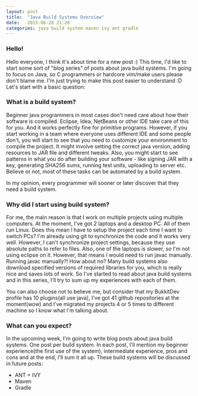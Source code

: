 ```yaml
---
layout: post
title:  "Java Build Systems Overview"
date:   2015-06-28 21:28
categories: java build system maven ivy ant gradle
---
```


### Hello!

Hello everyone, I think it's about time for a new post :)
This time, I'd like to start some sort of "blog series" of posts about java build systems. 
I'm going to focus on Java, so C programmers or hardcore vim/make users please don't blame me. I'm just trying to make this post easier to understand :D 
Let's start with a basic question: 

### What is a build system?

Beginner java programmers in most cases don't need care about how their software is compiled. Eclipse, Idea, NetBeans or other IDE take care of this for you.
And it works perfectly fine for primitive programs. However, if you start working in a team where everyone uses different IDE and some people don't, 
you will start to see that you need to customize your environment to compile the project. It might involve setting the correct java version, adding resources to JAR file and different tweaks.
Also, you might start to see patterns in what you do after building your software - like signing JAR with a key, generating SHA256 sums, running test units, uploading to server etc.
Believe or not, most of these tasks can be automated by a build system. 

In my opinion, every programmer will sooner or later discover that they need a build system.

### Why did I start using build system?

For me, the main reason is that I work on multiple projects using multiple computers.
At the moment, I've got 2 laptops and a desktop PC. All of them run Linux. Does this mean I have to setup the project each time I want to switch PCs? I'm already using git to synchronize the code and it works very well. 
However, I can't synchronize project settings, because they use absolute paths to refer to files. Also, one of the laptops is slower, so I'm not using eclipse on it. However, that means I would need to run javac manually. Running javac manually?! How about no?
Many build systems also download specified versions of required libraries for you, which is really nice and saves lots of work.
So I've started to read about java build systems and in this series, I'll try to sum up my experiences with each of them.

You can also choose not to believe me, but consider that my BukkitDev profile has 10 plugins(all use java), I've got 41 github repositories at the moment(wow) and I've migrated my projects 4 or 5 times to different machine
so I know what I'm talking about.

### What can you expect?

In the upcoming week, I'm going to write blog posts about java build systems. One post per build system. 
In each post, I'll mention my beginner experience(the first use of the system), intermediate experience, pros and cons and at the end, I'll sum it all up.
These build systems will be discussed in future posts:

* ANT + IVY
* Maven
* Gradle
